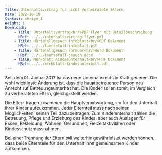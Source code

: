 ```yaml
---
Title: Unterhaltsvertrag für nicht verheiratete Eltern
Date: 2022-10-10
Contact: chrige_1
Weight: 1
Downloads:
    - Title: Unterhaltsvertrag<br/>PDF Flyer mit Detailbeschreibung
      HRef: ../../unterhaltsvertrag-flyer.pdf
    - Title: Härtefallgesuch Infoblatt<br/>PDF Dokument
      HRef: ../../haertefall-infoblatt.pdf
    - Title: Härtefallgesuch Formuar<br/>Word Dokument
      HRef: ../../haertefall-gesuch.docx
    - Title: Merkblatt Kindesunterhalt<br/>PDF Dokument
      HRef: ../../merkblatt-kindesunterhalt.pdf
---
```


Seit dem 01. Januar 2017 ist das neue Unterhaltsrecht in Kraft getreten. Die
wohl wichtigste Änderung ist, dass die hauptbetreuende Person neu
Anrecht auf Betreuungsunterhalt hat. Die Kinder sollen somit, im Vergleich
zu verheirateten Eltern, gleichgestellt werden.

Die Eltern tragen zusammen die Hauptverantwortung, um für den
Unterhalt ihrer Kinder aufzukommen. Jeder Elternteil muss nach seinen
Möglichkeiten, seinen Teil dazu beitragen. Zum Kinderunterhalt zählen
die Betreuung, Pflege und Erziehung des Kindes, aber auch Auslagen für
Essen, Bekleidung, Wohnen, Gesundheit, Freizeitaktivitäten oder
Kindesschutzmassnahmen.

Bei einer Trennung der Eltern soll weiterhin gewährleistet werden können,
dass beide Elternteile für den Unterhalt ihrer gemeinsamen Kinder
aufkommen.